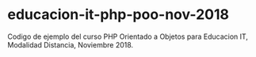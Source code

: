 # educacion-it-php-poo-nov-2018

Codigo de ejemplo del curso PHP Orientado a Objetos para Educacion IT, Modalidad Distancia, Noviembre 2018.
